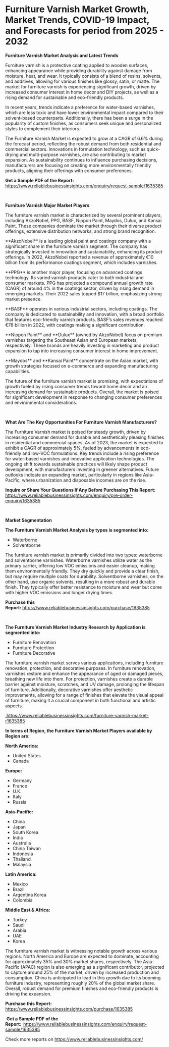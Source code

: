 <p><h1>Furniture Varnish Market Growth, Market Trends, COVID-19 Impact, and Forecasts for period from 2025 - 2032</h1></p><p><strong>Furniture Varnish Market Analysis and Latest Trends</strong></p>
<p><p>Furniture varnish is a protective coating applied to wooden surfaces, enhancing appearance while providing durability against damage from moisture, heat, and wear. It typically consists of a blend of resins, solvents, and additives, allowing for various finishes like glossy, satin, or matte. The market for furniture varnish is experiencing significant growth, driven by increased consumer interest in home decor and DIY projects, as well as a rising demand for sustainable and eco-friendly products. </p><p>In recent years, trends indicate a preference for water-based varnishes, which are less toxic and have lower environmental impact compared to their solvent-based counterparts. Additionally, there has been a surge in the popularity of custom finishes, as consumers seek unique and personalized styles to complement their interiors. </p><p>The Furniture Varnish Market is expected to grow at a CAGR of 6.6% during the forecast period, reflecting the robust demand from both residential and commercial sectors. Innovations in formulation technology, such as quick-drying and multi-purpose varnishes, are also contributing to market expansion. As sustainability continues to influence purchasing decisions, manufacturers are focusing on creating more environmentally friendly products, aligning their offerings with consumer preferences.</p></p>
<p><strong>Get a Sample PDF of the Report:&nbsp;</strong> <a href="https://www.reliablebusinessinsights.com/enquiry/request-sample/1635385?utm_campaign=2125&utm_medium=2&utm_source=Github&utm_content=ia&utm_term=15022025&utm_id=furniture-varnish">https://www.reliablebusinessinsights.com/enquiry/request-sample/1635385</a></p>
<p>&nbsp;</p>
<p><strong>Furniture Varnish Major Market Players</strong></p>
<p><p>The furniture varnish market is characterized by several prominent players, including AkzoNobel, PPG, BASF, Nippon Paint, Maydos, Dulux, and Kansai Paint. These companies dominate the market through their diverse product offerings, extensive distribution networks, and strong brand recognition.</p><p>**AkzoNobel** is a leading global paint and coatings company with a significant share in the furniture varnish segment. The company has strategically invested in innovation and sustainability, enhancing its product offerings. In 2022, AkzoNobel reported a revenue of approximately €10 billion from its performance coatings segment, which includes varnishes.</p><p>**PPG** is another major player, focusing on advanced coatings technology. Its varied varnish products cater to both industrial and consumer markets. PPG has projected a compound annual growth rate (CAGR) of around 4% in the coatings sector, driven by rising demand in emerging markets. Their 2022 sales topped $17 billion, emphasizing strong market presence.</p><p>**BASF** operates in various industrial sectors, including coatings. The company is dedicated to sustainability and innovation, with a broad portfolio that features eco-friendly varnish products. BASF’s sales revenues reached €78 billion in 2022, with coatings making a significant contribution.</p><p>**Nippon Paint** and **Dulux** (owned by AkzoNobel) focus on premium varnishes targeting the Southeast Asian and European markets, respectively. These brands are heavily investing in marketing and product expansion to tap into increasing consumer interest in home improvement.</p><p>**Maydos** and **Kansai Paint** concentrate on the Asian market, with growth strategies focused on e-commerce and expanding manufacturing capabilities. </p><p>The future of the furniture varnish market is promising, with expectations of growth fueled by rising consumer trends toward home décor and an increasing demand for sustainable products. Overall, the market is poised for significant development in response to changing consumer preferences and environmental considerations.</p></p>
<p>&nbsp;</p>
<p><strong>What Are The Key Opportunities For Furniture Varnish Manufacturers?</strong></p>
<p><p>The Furniture Varnish market is poised for steady growth, driven by increasing consumer demand for durable and aesthetically pleasing finishes in residential and commercial spaces. As of 2023, the market is expected to exhibit a CAGR of approximately 5%, fueled by advancements in eco-friendly and low-VOC formulations. Key trends include a rising preference for water-based varnishes and innovative application technologies. The ongoing shift towards sustainable practices will likely shape product development, with manufacturers investing in greener alternatives. Future outlooks indicate an expanding market, particularly in regions like Asia-Pacific, where urbanization and disposable incomes are on the rise.</p></p>
<p><strong>Inquire or Share Your Questions If Any Before Purchasing This Report:</strong> <a href="https://www.reliablebusinessinsights.com/enquiry/pre-order-enquiry/1635385?utm_campaign=2125&utm_medium=2&utm_source=Github&utm_content=ia&utm_term=15022025&utm_id=furniture-varnish">https://www.reliablebusinessinsights.com/enquiry/pre-order-enquiry/1635385</a></p>
<p>&nbsp;</p>
<p><strong>Market Segmentation</strong></p>
<p><strong>The Furniture Varnish Market Analysis by types is segmented into:</strong></p>
<p><ul><li>Waterborne</li><li>Solventborne</li></ul></p>
<p><p>The furniture varnish market is primarily divided into two types: waterborne and solventborne varnishes. Waterborne varnishes utilize water as the primary carrier, offering low VOC emissions and easier cleanup, making them environmentally friendly. They dry quickly and provide a clear finish, but may require multiple coats for durability. Solventborne varnishes, on the other hand, use organic solvents, resulting in a more robust and durable finish. They typically offer better resistance to moisture and wear but come with higher VOC emissions and longer drying times.</p></p>
<p><strong>Purchase this Report:&nbsp;</strong><a href="https://www.reliablebusinessinsights.com/purchase/1635385?utm_campaign=2125&utm_medium=2&utm_source=Github&utm_content=ia&utm_term=15022025&utm_id=furniture-varnish">https://www.reliablebusinessinsights.com/purchase/1635385</a></p>
<p>&nbsp;</p>
<p><strong>The Furniture Varnish Market Industry Research by Application is segmented into:</strong></p>
<p><ul><li>Furniture Renovation</li><li>Furniture Protection</li><li>Furniture Decorative</li></ul></p>
<p><p>The furniture varnish market serves various applications, including furniture renovation, protection, and decorative purposes. In furniture renovation, varnishes restore and enhance the appearance of aged or damaged pieces, breathing new life into them. For protection, varnishes create a durable barrier against moisture, scratches, and UV damage, prolonging the lifespan of furniture. Additionally, decorative varnishes offer aesthetic improvements, allowing for a range of finishes that elevate the visual appeal of furniture, making it a crucial component in both functional and artistic aspects.</p></p>
<p><a href="https://www.reliablebusinessinsights.com/furniture-varnish-market-r1635385?utm_campaign=2125&utm_medium=2&utm_source=Github&utm_content=ia&utm_term=15022025&utm_id=furniture-varnish">&nbsp;https://www.reliablebusinessinsights.com/furniture-varnish-market-r1635385</a></p>
<p><strong>In terms of Region, the Furniture Varnish Market Players available by Region are:</strong></p>
<p>
    <p> <strong> North America: </strong>
        <ul>
            <li>United States</li>
            <li>Canada</li>
        </ul>
        </p> 
    <p> <strong> Europe: </strong>
        <ul>
            <li>Germany</li>
            <li>France</li>
            <li>U.K.</li>
            <li>Italy</li>
            <li>Russia</li>
        </ul>
        </p> 
    <p> <strong> Asia-Pacific: </strong>
        <ul>
            <li>China</li>
            <li>Japan</li>
            <li>South Korea</li>
            <li>India</li>
            <li>Australia</li>
            <li>China Taiwan</li>
            <li>Indonesia</li>
            <li>Thailand</li>
            <li>Malaysia</li>
        </ul>
        </p> 
    <p> <strong> Latin America: </strong>
        <ul>
            <li>Mexico</li>
            <li>Brazil</li>
            <li>Argentina Korea</li>
            <li>Colombia</li>
        </ul>
        </p> 
    <p> <strong> Middle East & Africa: </strong>
        <ul>
            <li>Turkey</li>
            <li>Saudi</li>
            <li>Arabia</li>
            <li>UAE</li>
            <li>Korea</li>
        </ul>
    </p>
    </p>
<p><p>The furniture varnish market is witnessing notable growth across various regions. North America and Europe are expected to dominate, accounting for approximately 35% and 30% market shares, respectively. The Asia-Pacific (APAC) region is also emerging as a significant contributor, projected to capture around 25% of the market, driven by increased production and consumption. China is anticipated to lead in this growth due to its booming furniture industry, representing roughly 20% of the global market share. Overall, robust demand for premium finishes and eco-friendly products is driving the expansion.</p></p>
<p><strong>Purchase this Report: </strong><a href="https://www.reliablebusinessinsights.com/purchase/1635385?utm_campaign=2125&utm_medium=2&utm_source=Github&utm_content=ia&utm_term=15022025&utm_id=furniture-varnish">https://www.reliablebusinessinsights.com/purchase/1635385</a></p>
<p>&nbsp;<strong>Get a Sample PDF of the Report:&nbsp;&nbsp;</strong><a href="https://www.reliablebusinessinsights.com/enquiry/request-sample/1635385?utm_campaign=2125&utm_medium=2&utm_source=Github&utm_content=ia&utm_term=15022025&utm_id=furniture-varnish">https://www.reliablebusinessinsights.com/enquiry/request-sample/1635385</a></p>
<p><strong></strong></p>
<p>Check more reports on <a href="https://www.reliablebusinessinsights.com/?utm_campaign=2125&utm_medium=2&utm_source=Github&utm_content=ia&utm_term=15022025&utm_id=furniture-varnish">https://www.reliablebusinessinsights.com/</a></p>